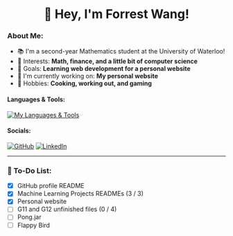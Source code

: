 # <div align="center"> 👋 Hey, I'm Forrest Wang! </div>  

### About Me:

- 📚 I'm a second-year Mathematics student at the University of Waterloo!
- 🧠 Interests: **Math, finance, and a little bit of computer science**
- 🎯 Goals: **Learning web development for a personal website**
- 🔭 I'm currently working on: **My personal website**
- 🍣 Hobbies: **Cooking, working out, and gaming**

#### Languages & Tools:

[![My Languages & Tools](https://skillicons.dev/icons?i=idea,py,java)](https://skillicons.dev)


#### Socials:

[![GitHub](https://skillicons.dev/icons?i=github)](https://github.com/forrestywang)
[![LinkedIn](https://skillicons.dev/icons?i=linkedin)](https://www.linkedin.com/in/forrestywang/)

---

### 🚧 To-Do List:

- [x] GitHub profile README
- [x] Machine Learning Projects READMEs (3 / 3)
- [x] Personal website
- [ ] G11 and G12 unfinished files (0 / 4)
- [ ] Pong.jar
- [ ] Flappy Bird
